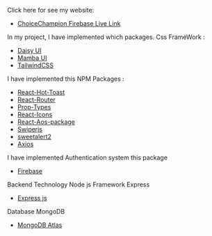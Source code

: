 
Click here for see my website:   
- [ChoiceChampion Firebase Live Link](https://choicechampion-d3308.web.app/)


 In my project, I have implemented which packages.
 Css FrameWork :
- [Daisy UI](https://daisyui.com/)
- [Mamba UI](https://mambaui.com/components)
- [TailwindCSS](https://tailwindcss.com/)



 I have implemented this NPM Packages :
- [React-Hot-Toast](https://react-hot-toast.com/)
- [React-Router](https://reactrouter.com/en/main)
- [Prop-Types](https://www.npmjs.com/package/prop-types)
- [React-Icons](https://react-icons.github.io/react-icons/)
- [React-Aos-package](https://michalsnik.github.io/aos/)
- [Swiperjs](https://swiperjs.com/)
- [sweetalert2](https://sweetalert2.github.io/)
- [Axios](https://axios-http.com/)



 I have implemented Authentication system this package
- [Firebase](https://firebase.google.com/)

 Backend Technology Node js Framework Express
- [Express js](https://expressjs.com/)

 Database MongoDB
- [MongoDB Atlas ](https://www.mongodb.com/atlas/database)
